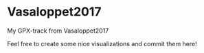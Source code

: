 # Vasaloppet2017
My GPX-track from Vasaloppet2017

Feel free to create some nice visualizations and commit them here!
